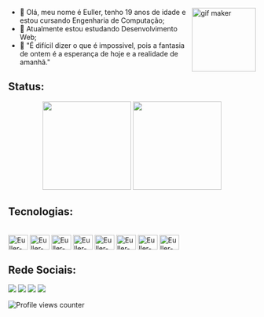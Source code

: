 <img align="right" height="130" src="https://i.picasion.com/pic92/16400735b75f5d3add97ab2c46cfc777.gif" border="0" alt="gif maker"></a>

- 🌠 Olá, meu nome é Euller, tenho 19 anos de idade e estou cursando Engenharia de Computação;
- 🚀 Atualmente estou estudando Desenvolvimento Web;
- 🌙 "É difícil dizer o que é impossivel, pois a fantasia de ontem é a esperança de hoje e a realidade de amanhã."


## Status:
<div align="center">
  <a href="https://github.com/EullerMachado"></a> 
  <img height="180em" src="https://github-readme-stats.vercel.app/api?username=EullerMachado&show_icons=true&theme=cobalt&include_all_commits=true&count_private=true"/>
  <img height="180em" src="https://github-readme-stats.vercel.app/api/top-langs/?username=EullerMachado&layout=compact&langs_count=7&theme=cobalt"/>
</div>
 
 ## Tecnologias: 
  <div style="display: inline_block"><br>
  <img align="center" alt="Euller-C" height="30" width="40"  src="https://cdn.jsdelivr.net/gh/devicons/devicon/icons/c/c-original.svg"/>
  <img align="center" alt="Euller-Js" height="30" width="40" src="https://cdn.jsdelivr.net/gh/devicons/devicon/icons/javascript/javascript-original.svg"/>
  <img align="center" alt="Euller-HTML5" height="30" width="40" src="https://cdn.jsdelivr.net/gh/devicons/devicon/icons/html5/html5-original.svg"/>
  <img align="center" alt="Euller-CSS3" height="30" width="40" src="https://cdn.jsdelivr.net/gh/devicons/devicon/icons/css3/css3-original.svg"/>
  <img align="center" alt="Euller-Next.JS" height="30" width="40" src="https://cdn.jsdelivr.net/gh/devicons/devicon/icons/nextjs/nextjs-line.svg"/>
  <img align="center" alt="Euller-Figma" height="30" width="40" src="https://cdn.jsdelivr.net/gh/devicons/devicon/icons/figma/figma-original.svg"/>
  <img align="center" alt="Euller-VsCode" height="30" width="40"  src="https://cdn.jsdelivr.net/gh/devicons/devicon/icons/vscode/vscode-original.svg"/>
  <img align="center" alt="Euller-Bootstrap" height="30" width="40"  src="https://cdn.jsdelivr.net/gh/devicons/devicon/icons/bootstrap/bootstrap-plain.svg"/>
 </div>

## Rede Sociais:
<div> 
  <a href="https://www.instagram.com/only_typicalboy/" target="_blank"><img src="https://img.shields.io/badge/-Instagram-%23E4405F?style=for-the-badge&logo=instagram&logoColor=white" target="_blank"></a>
 <a href="https://discord.gg/46s5Xt8tQm" target="_blank"><img src="https://img.shields.io/badge/Discord-7289DA?style=for-the-badge&logo=discord&logoColor=white" target="_blank"></a> 
  <a href = "eullermachado036@gmail.com"><img src="https://img.shields.io/badge/-Gmail-%23333?style=for-the-badge&logo=gmail&logoColor=white" target="_blank"></a>
  <a href="www.linkedin.com/in/eullermachado" target="_blank"><img src="https://img.shields.io/badge/-LinkedIn-%230077B5?style=for-the-badge&logo=linkedin&logoColor=white" target="_blank"></a>  
</div>

![Profile views counter](https://komarev.com/ghpvc/?EullerMachado=rishavanand&&style=flat-square)
